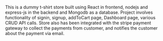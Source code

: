 This is a dummy t-shirt store built using React in frontend, nodejs and express-js in the backend and Mongodb as a database. Project involves functionality of signin, signup, addToCart page, Dashboard page, various CRUD API calls. Store also has been integrated with the stripe payment gateway to collect the payments from customer, and notifies the customer about the payment via email.



